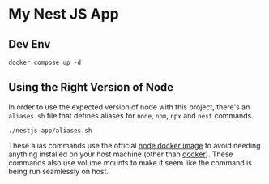 # My Nest JS App

## Dev Env

```
docker compose up -d
```

## Using the Right Version of Node

In order to use the expected version of node with this project, there's an `aliases.sh` file that defines aliases for `node`, `npm`, `npx` and `nest` commands.

```
./nestjs-app/aliases.sh
```

These alias commands use the official [node docker image](https://hub.docker.com/_/node/) to avoid needing anything installed on your host machine (other than [docker](https://www.docker.com/)). These commands also use volume mounts to make it seem like the command is being run seamlessly on host.
